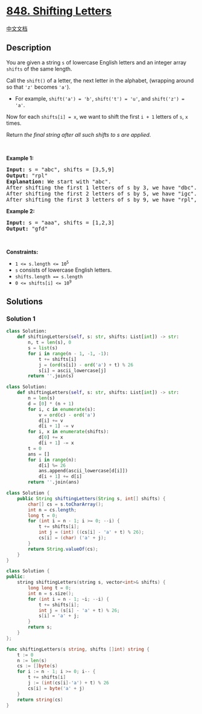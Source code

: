 # [848. Shifting Letters](https://leetcode.com/problems/shifting-letters)

[中文文档](/solution/0800-0899/0848.Shifting%20Letters/README.md)

<!-- tags:Array,String,Prefix Sum -->

<!-- difficulty:Medium -->

## Description

<p>You are given a string <code>s</code> of lowercase English letters and an integer array <code>shifts</code> of the same length.</p>

<p>Call the <code>shift()</code> of a letter, the next letter in the alphabet, (wrapping around so that <code>&#39;z&#39;</code> becomes <code>&#39;a&#39;</code>).</p>

<ul>
	<li>For example, <code>shift(&#39;a&#39;) = &#39;b&#39;</code>, <code>shift(&#39;t&#39;) = &#39;u&#39;</code>, and <code>shift(&#39;z&#39;) = &#39;a&#39;</code>.</li>
</ul>

<p>Now for each <code>shifts[i] = x</code>, we want to shift the first <code>i + 1</code> letters of <code>s</code>, <code>x</code> times.</p>

<p>Return <em>the final string after all such shifts to s are applied</em>.</p>

<p>&nbsp;</p>
<p><strong class="example">Example 1:</strong></p>

<pre>
<strong>Input:</strong> s = &quot;abc&quot;, shifts = [3,5,9]
<strong>Output:</strong> &quot;rpl&quot;
<strong>Explanation:</strong> We start with &quot;abc&quot;.
After shifting the first 1 letters of s by 3, we have &quot;dbc&quot;.
After shifting the first 2 letters of s by 5, we have &quot;igc&quot;.
After shifting the first 3 letters of s by 9, we have &quot;rpl&quot;, the answer.
</pre>

<p><strong class="example">Example 2:</strong></p>

<pre>
<strong>Input:</strong> s = &quot;aaa&quot;, shifts = [1,2,3]
<strong>Output:</strong> &quot;gfd&quot;
</pre>

<p>&nbsp;</p>
<p><strong>Constraints:</strong></p>

<ul>
	<li><code>1 &lt;= s.length &lt;= 10<sup>5</sup></code></li>
	<li><code>s</code> consists of lowercase English letters.</li>
	<li><code>shifts.length == s.length</code></li>
	<li><code>0 &lt;= shifts[i] &lt;= 10<sup>9</sup></code></li>
</ul>

## Solutions

### Solution 1

<!-- tabs:start -->

```python
class Solution:
    def shiftingLetters(self, s: str, shifts: List[int]) -> str:
        n, t = len(s), 0
        s = list(s)
        for i in range(n - 1, -1, -1):
            t += shifts[i]
            j = (ord(s[i]) - ord('a') + t) % 26
            s[i] = ascii_lowercase[j]
        return ''.join(s)
```

```python
class Solution:
    def shiftingLetters(self, s: str, shifts: List[int]) -> str:
        n = len(s)
        d = [0] * (n + 1)
        for i, c in enumerate(s):
            v = ord(c) - ord('a')
            d[i] += v
            d[i + 1] -= v
        for i, x in enumerate(shifts):
            d[0] += x
            d[i + 1] -= x
        t = 0
        ans = []
        for i in range(n):
            d[i] %= 26
            ans.append(ascii_lowercase[d[i]])
            d[i + 1] += d[i]
        return ''.join(ans)
```

```java
class Solution {
    public String shiftingLetters(String s, int[] shifts) {
        char[] cs = s.toCharArray();
        int n = cs.length;
        long t = 0;
        for (int i = n - 1; i >= 0; --i) {
            t += shifts[i];
            int j = (int) ((cs[i] - 'a' + t) % 26);
            cs[i] = (char) ('a' + j);
        }
        return String.valueOf(cs);
    }
}
```

```cpp
class Solution {
public:
    string shiftingLetters(string s, vector<int>& shifts) {
        long long t = 0;
        int n = s.size();
        for (int i = n - 1; ~i; --i) {
            t += shifts[i];
            int j = (s[i] - 'a' + t) % 26;
            s[i] = 'a' + j;
        }
        return s;
    }
};
```

```go
func shiftingLetters(s string, shifts []int) string {
	t := 0
	n := len(s)
	cs := []byte(s)
	for i := n - 1; i >= 0; i-- {
		t += shifts[i]
		j := (int(cs[i]-'a') + t) % 26
		cs[i] = byte('a' + j)
	}
	return string(cs)
}
```

<!-- tabs:end -->

<!-- end -->
